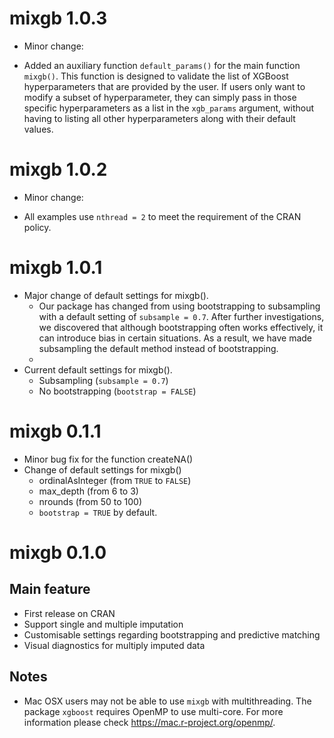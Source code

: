 # mixgb 1.0.3
  * Minor change:
  - Added an auxiliary function `default_params()` for the main function `mixgb()`. 
    This function is designed to validate the list of XGBoost hyperparameters that are provided by the user. If users only want to modify a subset of hyperparameter, they can simply pass in those specific hyperparameters as a list in the `xgb_params` argument, without having to listing all other hyperparameters along with their default values.
  
# mixgb 1.0.2
  * Minor change:
  - All examples use `nthread = 2` to meet the requirement of the CRAN policy.
 
# mixgb 1.0.1
  * Major change of default settings for mixgb().
     - Our package has changed from using bootstrapping to subsampling with a default setting of `subsample = 0.7`. After further investigations, we discovered that although bootstrapping often works effectively, it can introduce bias in certain situations. As a result, we have made subsampling the default method instead of bootstrapping.
     - 
  * Current default settings for mixgb().
    -  Subsampling (`subsample = 0.7`) 
    -  No bootstrapping (`bootstrap = FALSE`)
  

# mixgb 0.1.1
* Minor bug fix for the function createNA()
* Change of default settings for mixgb()
  - ordinalAsInteger (from `TRUE` to `FALSE`)
  - max_depth (from 6 to 3)
  - nrounds (from 50 to 100)
  - `bootstrap = TRUE` by default. 


# mixgb 0.1.0
## Main feature
* First release on CRAN
* Support single and multiple imputation
* Customisable settings regarding bootstrapping and predictive matching
* Visual diagnostics for multiply imputed data

## Notes
* Mac OSX users may not be able to use `mixgb` with multithreading. The package `xgboost` requires OpenMP to use multi-core. For more information please check https://mac.r-project.org/openmp/.
